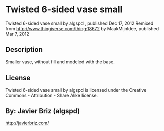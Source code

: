 Twisted 6-sided vase small
===============

Twisted 6-sided vase small  by algspd , published Dec 17, 2012
Remixed from http://www.thingiverse.com/thing:18672 by MaakMijnIdee, published   Mar 7, 2012


Description
--------
Smaller vase, without fill and modeled with the base.


License
--------
Twisted 6-sided vase small by algspd is licensed under the Creative Commons - Attribution - Share Alike license.  


By: Javier Briz (algspd)
--------
<http://javierbriz.com/>